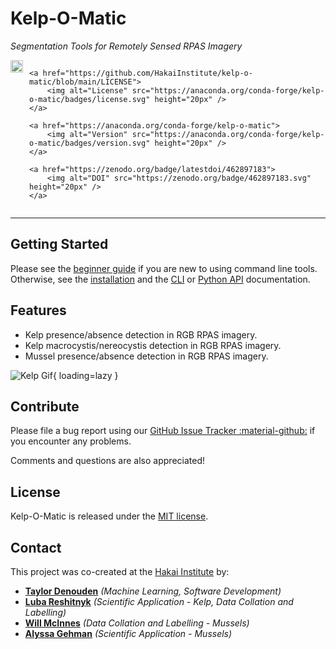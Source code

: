 # Kelp-O-Matic

*Segmentation Tools for Remotely Sensed RPAS Imagery*

<div style="overflow: hidden; display: flex; justify-content:flex-start; gap:10px;">
    <a href="https://github.com/HakaiInstitute/kelp-o-matic/actions/workflows/unit-test.yml">
        <img alt="🧪 Test" src="https://github.com/HakaiInstitute/kelp-o-matic/actions/workflows/test.yml/badge.svg" height="20px" />
    </a>

    <a href="https://github.com/HakaiInstitute/kelp-o-matic/blob/main/LICENSE">
        <img alt="License" src="https://anaconda.org/conda-forge/kelp-o-matic/badges/license.svg" height="20px" />
    </a>

    <a href="https://anaconda.org/conda-forge/kelp-o-matic">
        <img alt="Version" src="https://anaconda.org/conda-forge/kelp-o-matic/badges/version.svg" height="20px" />
    </a>

    <a href="https://zenodo.org/badge/latestdoi/462897183">
        <img alt="DOI" src="https://zenodo.org/badge/462897183.svg" height="20px" />
    </a>

</div>

***

## Getting Started

Please see the [beginner guide](beginner_guide/index.md) if you are new to using command line tools. Otherwise, see the
[installation](installation.md) and the [CLI](cli.md) or [Python API](python_lib.md) documentation.

## Features

* Kelp presence/absence detection in RGB RPAS imagery.
* Kelp macrocystis/nereocystis detection in RGB RPAS imagery.
* Mussel presence/absence detection in RGB RPAS imagery.

![Kelp Gif](images/manley.gif){ loading=lazy }

## Contribute

Please file a bug report using our
[GitHub Issue Tracker :material-github:](https://github.com/HakaiInstitute/kelp-o-matic/issues) if you encounter any
problems.

Comments and questions are also appreciated!

## License

Kelp-O-Matic is released under the
[MIT license](https://raw.githubusercontent.com/tayden/kelp-o-matic/main/LICENSE).

## Contact

This project was co-created at the [Hakai Institute](https://hakai.org) by:

- [**Taylor Denouden**](mailto:taylor.denouden@hakai.org) *(Machine Learning, Software Development)*
- [**Luba Reshitnyk**](mailto:luba.reshitnyk@hakai.org) *(Scientific Application - Kelp, Data Collation and Labelling)*
- [**Will McInnes**](mailto:will.mcinnes@hakai.org) *(Data Collation and Labelling - Mussels)*
- [**Alyssa Gehman**](mailto:alyssa.gehman@hakai.org) *(Scientific Application - Mussels)*
